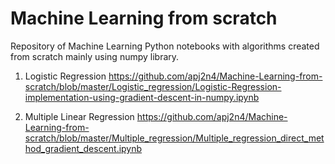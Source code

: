 # Machine Learning from scratch
Repository of Machine Learning Python notebooks with algorithms created from scratch mainly using numpy library.

1. Logistic Regression https://github.com/apj2n4/Machine-Learning-from-scratch/blob/master/Logistic_regression/Logistic-Regression-implementation-using-gradient-descent-in-numpy.ipynb

2. Multiple Linear Regression https://github.com/apj2n4/Machine-Learning-from-scratch/blob/master/Multiple_regression/Multiple_regression_direct_method_gradient_descent.ipynb
